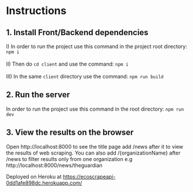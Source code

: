 # Instructions

## 1. Install Front/Backend dependencies
I) In order to run the project use this command in the project root directory: `npm i`<br /><br />II) Then do `cd client` and use the command: `npm i`<br /><br />III) In the same `client` directory use the command: `npm run build`

## 2. Run the server
In order to run the project use this command in the root directory: `npm run dev`

## 3. View the results on the browser
Open http://localhost:8000 to see the title page add /news after it to view the results of web scraping. You can also add /{organizationName} after /news to filter results only from one organization e.g  http://localhost:8000/news/theguardian

Deployed on Heroku at https://ecoscrapeapi-0dd1afe898dc.herokuapp.com/
